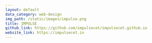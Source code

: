```yaml
---
layout: default
data_category: web-design
img_path: /static/images/impulse.png
title: IMPULSE
github_link: https://github.com/impulsecet/impulsecet.github.io
website_link: https://impulsecet.in
---
```

